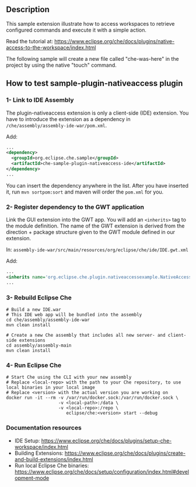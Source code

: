 ## Description

This sample extension illustrate how to access workspaces  to retrieve configured commands and execute it with a simple action.

Read the tutorial at: https://www.eclipse.org/che/docs/plugins/native-access-to-the-workspace/index.html

The following sample will create a new file called "che-was-here" in the project by using the native "touch" command.


## How to test sample-plugin-nativeaccess plugin

### 1- Link to IDE Assembly

The plugin-nativeaccess extension is only a client-side (IDE) extension. You have to introduce the extension as a dependency in `/che/assembly/assembly-ide-war/pom.xml`.

Add:
```XML
...
<dependency>
  <groupId>org.eclipse.che.sample</groupId>
  <artifactId>che-sample-plugin-nativeaccess-ide</artifactId>
</dependency>
...
```
You can insert the dependency anywhere in the list. After you have inserted it, run `mvn sortpom:sort` and maven will order the `pom.xml`  for you.


### 2- Register dependency to the GWT application

Link the GUI extension into the GWT app. You will add an `<inherits>` tag to the module definition. The name of the GWT extension is derived from the direction + package structure given to the GWT module defined in our extension.

In: `assembly-ide-war/src/main/resources/org/eclipse/che/ide/IDE.gwt.xml`

Add:
```XML
...
<inherits name='org.eclipse.che.plugin.nativeaccessexample.NativeAccessExample'/>
...
```

### 3- Rebuild Eclipse Che


```Shell
# Build a new IDE.war
# This IDE web app will be bundled into the assembly
cd che/assembly/assembly-ide-war
mvn clean install

# Create a new Che assembly that includes all new server- and client-side extensions
cd assembly/assembly-main
mvn clean install
```

### 4- Run Eclipse Che

```Shell
# Start Che using the CLI with your new assembly
# Replace <local-repo> with the path to your Che repository, to use local binaries in your local image
# Replace <version> with the actual version you are working on
docker run -it --rm -v /var/run/docker.sock:/var/run/docker.sock \
                    -v <local-path>:/data \
                    -v <local-repo>:/repo \
                       eclipse/che:<version> start --debug

```


### Documentation resources

- IDE Setup: https://www.eclipse.org/che/docs/plugins/setup-che-workspace/index.html
- Building Extensions: https://www.eclipse.org/che/docs/plugins/create-and-build-extensions/index.html
- Run local Eclipse Che binaries: https://www.eclipse.org/che/docs/setup/configuration/index.html#development-mode
